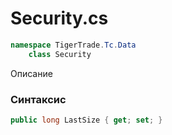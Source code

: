 
# Security.cs
```csharp
namespace TigerTrade.Tc.Data  
    class Security
```

Описание

### Синтаксис
```csharp
public long LastSize { get; set; }
```
